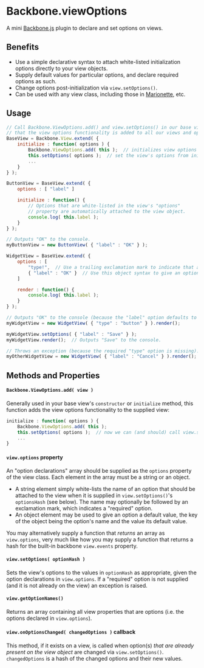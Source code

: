 # Backbone.viewOptions

A mini [Backbone.js](http://backbonejs.org/) plugin to declare and set options on views.

## Benefits

* Use a simple declarative syntax to attach white-listed initialization options directly to your view objects. 
* Supply default values for particular options, and declare required options as such.
* Change options post-initialization via `view.setOptions()`.
* Can be used with any view class, including those in [Marionette](https://github.com/marionettejs/backbone.marionette), etc.

## Usage

```javascript
// Call Backbone.ViewOptions.add() and view.setOptions() in our base view constructor so
// that the view options functionality is added to all our views and options are attached.
BaseView = Backbone.View.extend( {
	initialize : function( options ) {
		Backbone.ViewOptions.add( this );  // initializes view options functionality on this view
		this.setOptions( options );  // set the view's options from initialization options
		...
	}
} );

ButtonView = BaseView.extend( {
	options : [ "label" ]

	initialize : function() {
		// Options that are white-listed in the view's "options" 
		// property are automatically attached to the view object.
		console.log( this.label );
	}
} );

// Outputs "OK" to the console.
myButtonView = new ButtonView( { "label" : "OK" } );

WidgetView = BaseView.extend( {
	options : [
		"type!",  // Use a trailing exclamation mark to indicate that an option is required.
		{ "label" : "OK" }  // Use this object syntax to give an option a default value.
	]

	render : function() {
		console.log( this.label );
	}
} );

// Outputs "OK" to the console (because the "label" option defaults to "OK").
myWidgetView = new WidgetView( { "type" : "button" } ).render();

myWidgetView.setOptions( { "label" : "Save" } );
myWidgetView.render();  // Outputs "Save" to the console.

// Throws an exception (because the required "type" option is missing).
myOtherWidgetView = new WidgetView( { "label" : "Cancel" } ).render();
```

## Methods and Properties

#### `Backbone.ViewOptions.add( view )`

Generally used in your base view's `constructor` or `initialize` method, this function adds the view options functionality to the supplied view:

```javascript
initialize : function( options ) {
	Backbone.ViewOptions.add( this );
	this.setOptions( options );  // now we can (and should) call view.setOptions()
	...
}
```

#### `view.options` property

An "option declarations" array should be supplied as the `options` property of the view class. Each element in the array must be a string or an object.
* A string element simply white-lists the name of an option that should be attached to the view when it is supplied in `view.setOptions()`'s `optionsHash` (see below). The name may optionally be followed by an exclamation mark, which indicates a "required" option.
* An object element may be used to give an option a default value, the key of the object being the option's name and the value its default value.

You may alternatively supply a function that _returns_ an array as `view.options`, very much like how you may supply a function that returns a hash for the built-in backbone `view.events` property.

#### `view.setOptions( optionHash )`

Sets the view's options to the values in `optionHash` as appropriate, given the option declarations in `view.options`. If a "required" option is not supplied (and it is not already on the view) an exception is raised.

#### `view.getOptionNames()`

Returns an array containing all view properties that are options (i.e. the options declared in `view.options`).

#### `view.onOptionsChanged( changedOptions )` callback

This method, if it exists on a view, is called when option(s) _that are already present on the view object_ are changed via `view.setOptions()`. `changedOptions` is a hash of the changed options and their new values.
